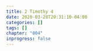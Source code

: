 ```yaml
---
title: 2 Timothy 4
date: 2020-03-28T20:31:10-04:00
categories: []
tags: []
chapter: "004"
inprogress: false
---
```


